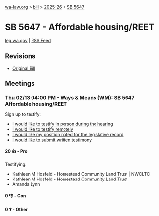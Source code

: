 [wa-law.org](/) > [bill](/bill/) > [2025-26](/bill/2025-26/) > [SB 5647](/bill/2025-26/sb/5647/)

# SB 5647 - Affordable housing/REET
[leg.wa.gov](https://app.leg.wa.gov/billsummary?BillNumber=5647&Year=2025&Initiative=false) | [RSS Feed](./rss.xml)

## Revisions
* [Original Bill](1/)

## Meetings
### Thu 02/13 04:00 PM - Ways & Means (WM): SB 5647 Affordable housing/REET
Sign up to testify:
* [I would like to testify in person during the hearing](https://app.leg.wa.gov/csi/Testifier/Add?chamber=House&mId=32734&aId=163742&caId=25759&tId=1)
* [I would like to testify remotely](https://app.leg.wa.gov/csi/Testifier/Add?chamber=House&mId=32734&aId=163742&caId=25759&tId=2)
* [I would like my position noted for the legislative record](https://app.leg.wa.gov/csi/Testifier/Add?chamber=House&mId=32734&aId=163742&caId=25759&tId=3)
* [I would like to submit written testimony](https://app.leg.wa.gov/csi/Testifier/Add?chamber=House&mId=32734&aId=163742&caId=25759&tId=4)

#### 20 👍 - Pro
Testifying:
* Kathleen M Hosfeld - Homestead Community Land Trust | NWCLTC
* Kathleen M Hosfeld - [Homestead Community Land Trust](/org/homestead_community_land_trust/)
* Amanda Lynn

#### 0 👎 - Con

#### 0 ❓ - Other
